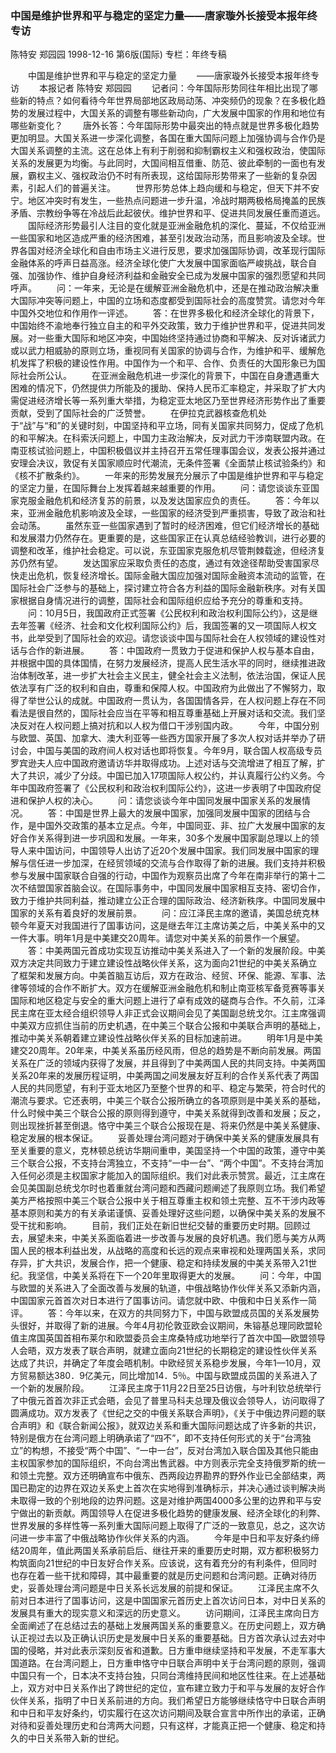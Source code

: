 ### 中国是维护世界和平与稳定的坚定力量——唐家璇外长接受本报年终专访
陈特安  郑园园
1998-12-16
第6版(国际)
专栏：年终专稿

　　中国是维护世界和平与稳定的坚定力量
　　——唐家璇外长接受本报年终专访
　　本报记者  陈特安  郑园园
　　记者问：今年国际形势同往年相比出现了哪些新的特点？如何看待今年世界局部地区政局动荡、冲突频仍的现象？在多极化趋势的发展过程中，大国关系的调整有哪些新动向，广大发展中国家的作用和地位有哪些新变化？
　　唐外长答：今年国际形势中最突出的特点就是世界多极化趋势更加明显。大国关系进一步深化调整，各国在重大国际问题上加强协调与合作仍是大国关系调整的主流。这在总体上有利于削弱和抑制霸权主义和强权政治，使国际关系的发展更为均衡。与此同时，大国间相互借重、防范、彼此牵制的一面也有发展，霸权主义、强权政治仍不时有所表现，这给国际形势带来了一些新的复杂因素，引起人们的普遍关注。
　　世界形势总体上趋向缓和与稳定，但天下并不安宁。地区冲突时有发生，一些热点问题进一步升温，冷战时期两极格局掩盖的民族矛盾、宗教纷争等在冷战后此起彼伏。维护世界和平、促进共同发展任重而道远。
　　国际经济形势最引人注目的变化就是亚洲金融危机的深化、蔓延，不仅给亚洲一些国家和地区造成严重的经济困难，甚至引发政治动荡，而且影响波及全球。世界各国对经济全球化和自由市场主义进行反思，要求加强国际协调，改革现行国际金融体系的呼声日益高涨。经济全球化使广大发展中国家面临严峻挑战，联合自强、加强协作、维护自身经济利益和金融安全已成为发展中国家的强烈愿望和共同呼声。
　　问：一年来，无论是在缓解亚洲金融危机中，还是在推动政治解决重大国际冲突等问题上，中国的立场和态度都受到国际社会的高度赞赏。请您对今年中国外交地位和作用作一评述。
　　答：在世界多极化和经济全球化的背景下，中国始终不渝地奉行独立自主的和平外交政策，致力于维护世界和平，促进共同发展。对一些重大国际和地区冲突，中国始终坚持通过协商和平解决、反对诉诸武力或以武力相威胁的原则立场，重视同有关国家的协调与合作，为维护和平、缓解危机发挥了积极的建设性作用。中国作为一个和平、合作、负责任的大国形象已为国际社会所公认。
　　在亚洲金融危机进一步深化的背景下，中国在自身遭遇重大困难的情况下，仍然提供力所能及的援助、保持人民币汇率稳定，并采取了扩大内需促进经济增长等一系列重大举措，为稳定亚太地区乃至世界经济形势作出了重要贡献，受到了国际社会的广泛赞誉。
　　在伊拉克武器核查危机处于“战”与“和”的关键时刻，中国坚持和平立场，同有关国家共同努力，促成了危机的和平解决。在科索沃问题上，中国力主政治解决，反对武力干涉南联盟内政。在南亚核试验问题上，中国积极倡议并主持召开五常任理事国会议，发表公报并通过安理会决议，敦促有关国家顺应时代潮流，无条件签署《全面禁止核试验条约》和《核不扩散条约》。
　　一年来的形势发展充分展示了中国是维护世界和平与稳定的坚定力量，在国际舞台上发挥着越来越重要的作用。
　　问：请您谈谈东亚国家克服金融危机和经济复苏的前景，以及发达国家应负的责任。
　　答：今年以来，亚洲金融危机影响波及全球，一些国家的经济受到严重损害，导致了政治和社会动荡。
　　虽然东亚一些国家遇到了暂时的经济困难，但它们经济增长的基础和发展潜力仍然存在。更重要的是，这些国家正在认真总结经验教训，进行必要的调整和改革，维护社会稳定。可以说，东亚国家克服危机尽管荆棘载途，但经济复苏仍然有望。
　　发达国家应采取负责任的态度，通过有效途径帮助受害国家尽快走出危机，恢复经济增长。国际金融大国应加强对国际金融资本流动的监管，在国际社会广泛参与的基础上，探讨建立符合各方利益的国际金融新秩序。对有关国家根据自身情况进行的调整，国际社会和国际组织应给予充分的尊重和支持。
　　问：10月5日，我国政府正式签署《公民权利和政治权利国际公约》，这是继去年签署《经济、社会和文化权利国际公约》后，我国签署的又一项国际人权文书，此举受到了国际社会的欢迎。请您谈谈中国与国际社会在人权领域的建设性对话与合作的新进展。
　　答：中国政府一贯致力于促进和保护人权与基本自由，并根据中国的具体国情，在努力发展经济，提高人民生活水平的同时，继续推进政治体制改革，进一步扩大社会主义民主，健全社会主义法制，依法治国，保证人民依法享有广泛的权利和自由，尊重和保障人权。中国政府为此做出了不懈努力，取得了举世公认的成就。中国政府一贯认为，各国国情各异，在人权问题上存在不同看法是很自然的，国际社会应当在平等和相互尊重基础上开展对话和交流。我们坚决反对在人权问题上搞对抗和以人权为借口干涉别国内政。
　　今年，中国分别与欧盟、英国、加拿大、澳大利亚等一些西方国家开展了多次人权对话并举办了研讨会，中国与美国的政府间人权对话也即将恢复。今年9月，联合国人权高级专员罗宾逊夫人应中国政府邀请访华并取得成功。上述对话与交流增进了相互了解，扩大了共识，减少了分歧。中国已加入17项国际人权公约，并认真履行公约义务。今年中国政府签署了《公民权利和政治权利国际公约》，这进一步表明了中国政府促进和保护人权的决心。
　　问：请您谈谈今年中国同发展中国家关系的发展情况。
　　答：中国是世界上最大的发展中国家，加强同发展中国家的团结与合作，是中国外交政策的基本立足点。今年，中国同亚、非、拉广大发展中国家的友好合作关系得到进一步巩固和发展。一年来，30多个发展中国家副总理以上的领导人来中国访问，中国领导人出访了近20个发展中国家。我们同发展中国家的理解与信任进一步加深，在经贸领域的交流与合作取得了新的进展。我们支持并积极参与发展中国家联合自强的行动，中国作为观察员出席了今年在南非举行的第十二次不结盟国家首脑会议。在国际事务中，中国同发展中国家相互支持、密切合作，致力于维护共同利益，推动建立公正合理的国际政治、经济新秩序。中国同发展中国家的关系有着良好的发展前景。
　　问：应江泽民主席的邀请，美国总统克林顿今年夏天对我国进行了国事访问，这是继去年江主席访美之后，中美关系中的又一件大事。明年1月是中美建交20周年。请您对中美关系的前景作一个展望。
　　答：中美两国元首成功实现互访推动中美关系进入了一个新的发展阶段。中美双方决定共同致力于建立建设性战略伙伴关系，这为面向21世纪的中美关系确立了框架和发展方向。中美首脑互访后，双方在政治、经贸、环保、能源、军事、法律等领域的合作不断扩大。双方在缓解亚洲金融危机和制止南亚核军备竞赛等事关国际和地区稳定与安全的重大问题上进行了卓有成效的磋商与合作。不久前，江泽民主席在亚太经合组织领导人非正式会议期间会见了美国副总统戈尔。江主席强调中美双方应抓住当前的历史机遇，在中美三个联合公报和中美联合声明的基础上，推动中美关系朝着建立建设性战略伙伴关系的目标加速前进。
　　明年1月是中美建交20周年。20年来，中美关系虽历经风雨，但总的趋势是不断向前发展。两国关系在广泛的领域内获得了发展，并且得到了中美两国人民的共同支持。中美两国关系20年来的发展历程证明，中美两国之间发展友好互利的合作关系代表了两国人民的共同愿望，有利于亚太地区乃至整个世界的和平、稳定与繁荣，符合时代的潮流与要求。它还表明，中美三个联合公报所确立的各项原则是中美关系的基础，什么时候中美三个联合公报的原则得到遵守，中美关系就得到改善和发展；反之，则出现挫折甚至倒退。恪守中美三个联合公报现在是、将来仍然是中美关系健康、稳定发展的根本保证。
　　妥善处理台湾问题对于确保中美关系的健康发展具有至关重要的意义，克林顿总统访华期间重申，美国坚持一个中国的政策，遵守中美三个联合公报，不支持台湾独立，不支持“一中一台”、“两个中国”。不支持台湾加入任何必须是主权国家才能加入的国际组织。我们对此表示赞赏。最近，江主席在会见美国副总统戈尔时也着重就台湾问题和西藏问题阐述了我原则立场。我们希望美方严格按照中美三个联合公报中关于相互尊重主权和领土完整、互不干涉内政等基本原则和美方的有关承诺谨慎、妥善处理好这些问题，以确保中美关系的发展不受干扰和影响。
　　目前，我们正处在新旧世纪交替的重要历史时期。回顾过去，展望未来，中美关系面临着进一步改善与发展的良好机遇。我们愿与美方从两国人民的根本利益出发，从战略的高度和长远的观点来审视和处理两国关系，求同存异，扩大共识，发展合作，把一个健康、稳定和持续发展的中美关系带入21世纪。我坚信，中美关系将在下一个20年里取得更大的发展。
　　问：今年，中国与欧盟的关系进入了全面改善与发展的轨道，中俄战略协作伙伴关系又添新内涵，中国国家元首首次对日本进行了国事访问。请您就中欧、中俄和中日关系作一简评。
　　答：今年以来，在双方的共同努力下，中国与欧盟成员国的关系发展势头很好，并取得了新的进展。今年4月初伦敦亚欧会议期间，朱镕基总理同欧盟轮值主席国英国首相布莱尔和欧盟委员会主席桑特成功地举行了首次中国—欧盟领导人会晤，双方发表了联合声明，就建立面向21世纪的长期稳定的建设性伙伴关系达成了共识，并确定了年度会晤机制。中欧经贸关系稳步发展，今年1—10月，双方贸易额达380．9亿美元，同比增加14．5％。中国与欧盟成员国的关系进入了一个新的发展阶段。
　　江泽民主席于11月22日至25日访俄，与叶利钦总统举行了中俄元首首次非正式会晤，会见了普里马科夫总理及俄议会领导人，访问取得了圆满成功。双方发表了《世纪之交的中俄关系联合声明》，《关于中俄边界问题的联合声明》和《联合新闻公报》，就双边关系和重大国际问题达成了许多新的共识，特别是俄方在台湾问题上明确承诺了“四不”，即不支持任何形式的关于“台湾独立”的构想，不接受“两个中国”、“一中一台”，反对台湾加入联合国及其他只能由主权国家参加的国际组织，不向台湾出售武器。中方则表示完全支持俄罗斯的统一和领土完整。双方还明确宣布中俄东、西两段边界勘界的野外作业已全部结束，两国已勘定的边界在双边关系史上首次在实地得到准确标示，并决心通过谈判解决尚未取得一致的个别地段的边界问题。这是对维护两国4000多公里的边界和平与安宁做出的新贡献。两国领导人在促进多极化趋势的健康发展、经济全球化的利弊、世界发展的多样性等一系列重大国际问题上取得了广泛的一致意见，总之，这次访问进一步丰富了中俄战略协作伙伴关系的内涵。
　　今年是中日和平友好条约缔结20周年，值此两国关系承前启后、继往开来的重要历史时期，双方都积极努力构筑面向21世纪的中日友好合作关系。应该说，这有着充分的有利条件，但同时也存在着一些干扰和障碍，其中最重要的就是历史问题和台湾问题。正确对待历史，妥善处理台湾问题是中日关系长远发展的前提和保证。
　　江泽民主席不久前对日本进行了国事访问，这是中国国家元首历史上首次访问日本，对中日关系的发展具有重大的现实意义和深远的历史意义。
　　访问期间，江泽民主席向日方全面阐述了在总结过去的基础上发展两国关系的重要意义。在历史问题上，双方确认正视过去以及正确认识历史是发展中日关系的重要基础。日方首次承认过去对中国的侵略，并对此表示深刻反省和道歉。日方重申继续坚持和平发展，不走军事大国道路。在台湾问题上，日方重申恪守中日联合声明中关于台湾问题的原则，强调中国只有一个，日本决不支持台独，只同台湾维持民间和地区性往来。在上述基础上，双方对中日关系作出了跨世纪的定位，宣布建立致力于和平与发展的友好合作伙伴关系，指明了中日关系前进的方向。我们希望日方能够继续恪守中日联合声明和中日和平友好条约，切实履行在这次访问期间及联合宣言中所作出的承诺，正确对待和妥善处理历史和台湾两大问题，只有这样，才能真正把一个健康、稳定和持久的中日关系带入新的世纪。
